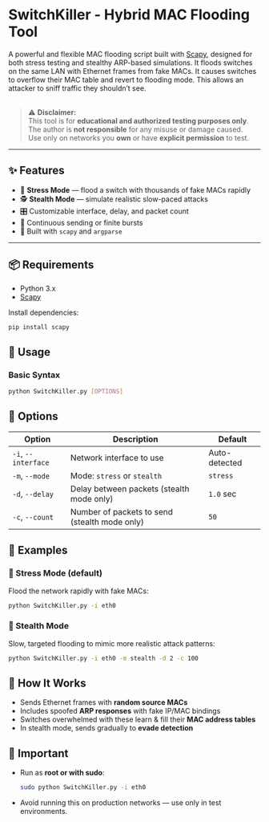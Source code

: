 # SwitchKiller - Hybrid MAC Flooding Tool

A powerful and flexible MAC flooding script built with [Scapy](https://scapy.net), designed for both stress testing and stealthy ARP-based simulations.
It floods switches on the same LAN with Ethernet frames from fake MACs. It causes switches to overflow their MAC table and revert to flooding mode.
This allows an attacker to sniff traffic they shouldn’t see.
<br></br>
> ⚠️ **Disclaimer:**  
> This tool is for **educational and authorized testing purposes only**.  
> The author is **not responsible** for any misuse or damage caused.  
> Use only on networks you **own** or have **explicit permission** to test.

---

## ✨ Features

- 🚀 **Stress Mode** — flood a switch with thousands of fake MACs rapidly  
- 🕵️ **Stealth Mode** — simulate realistic slow-paced attacks  
- 🎛️ Customizable interface, delay, and packet count  
- 🔁 Continuous sending or finite bursts  
- 🔧 Built with `scapy` and `argparse`

---

## 📦 Requirements

- Python 3.x  
- [Scapy](https://scapy.net)

Install dependencies:
```bash
pip install scapy
```

## 🚀 Usage

### Basic Syntax

```bash
python SwitchKiller.py [OPTIONS]
```

## 🔋 Options

| Option              | Description                                   | Default       |
| ------------------- | --------------------------------------------- | ------------- |
| `-i`, `--interface` | Network interface to use                      | Auto-detected |
| `-m`, `--mode`      | Mode: `stress` or `stealth`                   | `stress`      |
| `-d`, `--delay`     | Delay between packets (stealth mode only)     | `1.0` sec     |
| `-c`, `--count`     | Number of packets to send (stealth mode only) | `50`          |

## 📌 Examples

### 💨 Stress Mode (default)

Flood the network rapidly with fake MACs:

```bash
python SwitchKiller.py -i eth0
```

### 🐢 Stealth Mode

Slow, targeted flooding to mimic more realistic attack patterns:

```bash
python SwitchKiller.py -i eth0 -m stealth -d 2 -c 100
```

## 🧠 How It Works

* Sends Ethernet frames with **random source MACs**
* Includes spoofed **ARP responses** with fake IP/MAC bindings
* Switches overwhelmed with these learn & fill their **MAC address tables**
* In stealth mode, sends gradually to **evade detection**

## 🚫 Important

* Run as **root or with sudo**:

  ```bash
  sudo python SwitchKiller.py -i eth0
  ```

* Avoid running this on production networks — use only in test environments.

